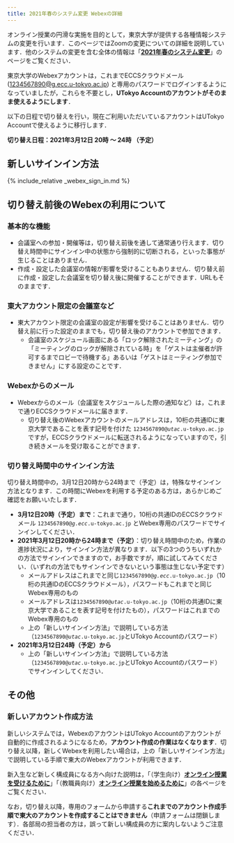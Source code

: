 ```yaml
---
title: 2021年春のシステム変更 Webexの詳細
---
```


オンライン授業の円滑な実施を目的として，東京大学が提供する各種情報システムの変更を行います．このページではZoomの変更についての詳細を説明しています．他のシステムの変更を含む全体の情報は「**[2021年春のシステム変更](/change2021s/)**」のページをご覧ください．

東京大学のWebexアカウントは，これまでECCSクラウドメール (1234567890@g.ecc.u-tokyo.ac.jp) と専用のパスワードでログインするようになっていましたが，これらを不要とし，**UTokyo Accountのアカウントがそのまま使えるようにします**．

以下の日程で切り替えを行い，現在ご利用いただいているアカウントはUTokyo Accountで使えるように移行します．

**切り替え日程：2021年3月12日 20時 ～ 24時 （予定）**

## 新しいサインイン方法

{% include_relative _webex_sign_in.md %}

## 切り替え前後のWebexの利用について

### 基本的な機能

- 会議室への参加・開催等は，切り替え前後を通して通常通り行えます．切り替え時間中にサインイン中の状態から強制的に切断される，といった事態が生じることはありません．
- 作成・設定した会議室の情報が影響を受けることもありません．切り替え前に作成・設定した会議室を切り替え後に開催することができます．URLもそのままです．

### 東大アカウント限定の会議室など

- 東大アカウント限定の会議室の設定が影響を受けることはありません．切り替え前に行った設定のままでも，切り替え後のアカウントで参加できます．
    - 会議室のスケジュール画面にある「ロック解除されたミーティング」の「ミーティングのロックが解除されている時」を「ゲストは主催者が許可するまでロビーで待機する」あるいは「ゲストはミーティング参加できません」にする設定のことです．

### Webexからのメール

- Webexからのメール（会議室をスケジュールした際の通知など）は，これまで通りECCSクラウドメールに届きます．
    - 切り替え後のWebexアカウントのメールアドレスは，10桁の共通IDに東京大学であることを表す記号を付けた <code>1234567890@<em>utac</em>.u-tokyo.ac.jp</code> ですが，ECCSクラウドメールに転送されるようになっていますので，引き続きメールを受け取ることができます．

### 切り替え時間中のサインイン方法

切り替え時間中の，3月12日20時から24時まで（予定）は，特殊なサインイン方法となります．この時間にWebexを利用する予定のある方は，あらかじめご確認をお願いいたします．

- **3月12日20時（予定）まで**：これまで通り，10桁の共通IDのECCSクラウドメール <code>1234567890@<em>g.ecc</em>.u-tokyo.ac.jp</code> とWebex専用のパスワードでサインインしてください．
- **2021年3月12日20時から24時まで（予定）**：切り替え時間中のため，作業の進捗状況により，サインイン方法が異なります．以下の3つのうちいずれかの方法でサインインできますので，お手数ですが，順に試してみてください．（いずれの方法でもサインインできないという事態は生じない予定です）
    - メールアドレスはこれまでと同じ<code>1234567890@<em>g.ecc</em>.u-tokyo.ac.jp</code>（10桁の共通IDのECCSクラウドメール），パスワードもこれまでと同じWebex専用のもの
    - メールアドレスは<code>1234567890@<em>utac</em>.u-tokyo.ac.jp</code>（10桁の共通IDに東京大学であることを表す記号を付けたもの），パスワードはこれまでのWebex専用のもの
    - 上の「新しいサインイン方法」で説明している方法（<code>1234567890@<em>utac</em>.u-tokyo.ac.jp</code>とUTokyo Accountのパスワード）
- **2021年3月12日24時（予定）から**
    - 上の「新しいサインイン方法」で説明している方法（<code>1234567890@<em>utac</em>.u-tokyo.ac.jp</code>とUTokyo Accountのパスワード）でサインインしてください．

## その他

### 新しいアカウント作成方法

新しいシステムでは，WebexのアカウントはUTokyo Accountのアカウントが自動的に作成されるようになるため，**アカウント作成の作業はなくなります**．切り替え以降，新しくWebexを利用したい場合は，上の「新しいサインイン方法」で説明している手順で東大のWebexアカウントが利用できます．

新入生など新しく構成員になる方へ向けた説明は，「（学生向け）**[オンライン授業を受けるために](/oc/)**」「（教職員向け）**[オンライン授業を始めるために](/faculty_members/)**」の各ページをご覧ください．

なお，切り替え以降，専用のフォームから申請する**これまでのアカウント作成手順で東大のアカウントを作成することはできません**（申請フォームは閉鎖します）．各部局の担当者の方は，誤って新しい構成員の方に案内しないようご注意ください．
